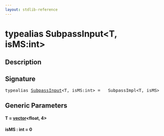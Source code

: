 ```yaml
---
layout: stdlib-reference
---
```


# typealias SubpassInput\<T, isMS:int\>

## Description



## Signature

<pre>
<span class='code_keyword'>typealias</span> <a href="subpassinput-07.html" class="code_type">SubpassInput</a>&lt;T, isMS:<span class="code_keyword">int</span>&gt; = __SubpassImpl&lt;T, isMS&gt;;
</pre>

## Generic Parameters

####  <a id="typeparam-T"></a>T  = [vector](vector/index.html)\<float, 4\>
####  <a id="decl-isMS"></a>isMS  : int = 0


